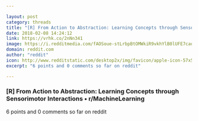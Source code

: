 ```yaml
---

layout: post
category: threads
title: "[R] From Action to Abstraction: Learning Concepts through Sensorimotor Interactions"
date: 2018-02-08 14:24:12
link: https://vrhk.co/2nNn341
image: https://i.redditmedia.com/fAOSoue-stLrbpBtOMWkiR9vkhYlB0lUFE7caqMrDk4.jpg?w=320&s=b3763fbb5f4de5a4314534145cac25e0
domain: reddit.com
author: "reddit"
icon: http://www.redditstatic.com/desktop2x/img/favicon/apple-icon-57x57.png
excerpt: "6 points and 0 comments so far on reddit"

---
```


### [R] From Action to Abstraction: Learning Concepts through Sensorimotor Interactions • r/MachineLearning

6 points and 0 comments so far on reddit